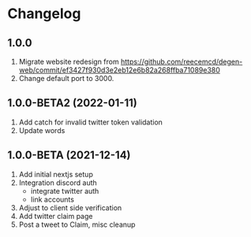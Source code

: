 # Changelog

## 1.0.0

1. Migrate website redesign from https://github.com/reecemcd/degen-web/commit/ef3427f930d3e2eb12e6b82a268ffba71089e380
2. Change default port to 3000.

## 1.0.0-BETA2 (2022-01-11)

1. Add catch for invalid twitter token validation
2. Update words

## 1.0.0-BETA (2021-12-14)

1. Add initial nextjs setup
2. Integration discord auth
   - integrate twitter auth
   - link accounts
3. Adjust to client side verification
4. Add twitter claim page
5. Post a tweet to Claim, misc cleanup
